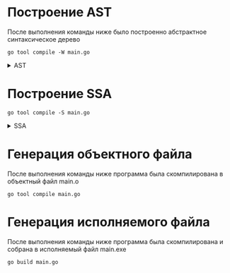 # Построение AST
После выполнения команды ниже было построенно абстрактное синтаксическое дерево
```console
go tool compile -W main.go
```
<details><summary>AST</summary>
  
    before walk main
    .   DCL # main.go:4:2
    .   .   NAME-main.rows esc(no) Class:PAUTO Offset:0 OnStack Used int tc(1) # main.go:4:2
    .   AS Def tc(1) # main.go:4:7
    .   .   NAME-main.rows esc(no) Class:PAUTO Offset:0 OnStack Used int tc(1) # main.go:4:2
    .   .   LITERAL-5 int tc(1) # main.go:4:10
    .   DCL # main.go:5:6
    .   .   NAME-main.i esc(no) Class:PAUTO Offset:0 OnStack Used int tc(1) # main.go:5:6
    .   AS Def tc(1) # main.go:5:8
    .   .   NAME-main.i esc(no) Class:PAUTO Offset:0 OnStack Used int tc(1) # main.go:5:6
    .   .   LITERAL-1 int tc(1) # main.go:5:11
    .   FOR tc(1) # main.go:5:2
    .   FOR-Cond
    .   .   LE bool tc(1) # main.go:5:16
    .   .   .   NAME-main.i esc(no) Class:PAUTO Offset:0 OnStack Used int tc(1) # main.go:5:6
    .   .   .   NAME-main.rows esc(no) Class:PAUTO Offset:0 OnStack Used int tc(1) # main.go:4:2
    .   FOR-Post
    .   .   BLOCK # main.go:5:26
    .   .   BLOCK-List
    .   .   .   ASOP-ADD AsOp:ADD IncDec tc(1) # main.go:5:26
    .   .   .   .   NAME-main.i esc(no) Class:PAUTO Offset:0 OnStack Used int tc(1) # main.go:5:6
    .   .   .   .   LITERAL-1 int tc(1) # main.go:5:26
    .   FOR-Body
    .   .   DCL # main.go:6:7
    .   .   .   NAME-main.j esc(no) Class:PAUTO Offset:0 OnStack Used int tc(1) # main.go:6:7
    .   .   AS Def tc(1) # main.go:6:9
    .   .   .   NAME-main.j esc(no) Class:PAUTO Offset:0 OnStack Used int tc(1) # main.go:6:7
    .   .   .   LITERAL-1 int tc(1) # main.go:6:12
    .   .   FOR tc(1) # main.go:6:3
    .   .   FOR-Cond
    .   .   .   LE bool tc(1) # main.go:6:17
    .   .   .   .   NAME-main.j esc(no) Class:PAUTO Offset:0 OnStack Used int tc(1) # main.go:6:7
    .   .   .   .   SUB int tc(1) # main.go:6:24
    .   .   .   .   .   NAME-main.rows esc(no) Class:PAUTO Offset:0 OnStack Used int tc(1) # main.go:4:2
    .   .   .   .   .   NAME-main.i esc(no) Class:PAUTO Offset:0 OnStack Used int tc(1) # main.go:5:6
    .   .   FOR-Post
    .   .   .   BLOCK # main.go:6:29
    .   .   .   BLOCK-List
    .   .   .   .   ASOP-ADD AsOp:ADD IncDec tc(1) # main.go:6:29
    .   .   .   .   .   NAME-main.j esc(no) Class:PAUTO Offset:0 OnStack Used int tc(1) # main.go:6:7
    .   .   .   .   .   LITERAL-1 int tc(1) # main.go:6:29
    .   .   FOR-Body
    .   .   .   PRINT tc(1) # main.go:7:9
    .   .   .   PRINT-Args
    .   .   .   .   LITERAL-" " string tc(1) # main.go:7:10
    .   .   DCL # main.go:9:7
    .   .   .   NAME-main.k esc(no) Class:PAUTO Offset:0 OnStack Used int tc(1) # main.go:9:7
    .   .   AS Def tc(1) # main.go:9:9
    .   .   .   NAME-main.k esc(no) Class:PAUTO Offset:0 OnStack Used int tc(1) # main.go:9:7
    .   .   .   LITERAL-1 int tc(1) # main.go:9:12
    .   .   FOR tc(1) # main.go:9:3
    .   .   FOR-Cond
    .   .   .   LE bool tc(1) # main.go:9:17
    .   .   .   .   NAME-main.k esc(no) Class:PAUTO Offset:0 OnStack Used int tc(1) # main.go:9:7
    .   .   .   .   SUB int tc(1) # main.go:9:23
    .   .   .   .   .   MUL int tc(1) # main.go:9:21
    .   .   .   .   .   .   LITERAL-2 int tc(1) # main.go:9:20
    .   .   .   .   .   .   NAME-main.i esc(no) Class:PAUTO Offset:0 OnStack Used int tc(1) # main.go:5:6
    .   .   .   .   .   LITERAL-1 int tc(1) # main.go:9:24
    .   .   FOR-Post
    .   .   .   BLOCK # main.go:9:28
    .   .   .   BLOCK-List
    .   .   .   .   ASOP-ADD AsOp:ADD IncDec tc(1) # main.go:9:28
    .   .   .   .   .   NAME-main.k esc(no) Class:PAUTO Offset:0 OnStack Used int tc(1) # main.go:9:7
    .   .   .   .   .   LITERAL-1 int tc(1) # main.go:9:28
    .   .   FOR-Body
    .   .   .   PRINT tc(1) # main.go:10:9
    .   .   .   PRINT-Args
    .   .   .   .   LITERAL-"*" string tc(1) # main.go:10:10
    .   .   PRINTN tc(1) # main.go:12:10
    .   DCL # main.go:15:6
    .   .   NAME-main.i esc(no) Class:PAUTO Offset:0 OnStack Used int tc(1) # main.go:15:6
    .   AS Def tc(1) # main.go:15:8
    .   .   NAME-main.i esc(no) Class:PAUTO Offset:0 OnStack Used int tc(1) # main.go:15:6
    .   .   SUB int tc(1) # main.go:15:16
    .   .   .   NAME-main.rows esc(no) Class:PAUTO Offset:0 OnStack Used int tc(1) # main.go:4:2
    .   .   .   LITERAL-1 int tc(1) # main.go:15:18
    .   FOR tc(1) # main.go:15:2
    .   FOR-Cond
    .   .   GE bool tc(1) # main.go:15:23
    .   .   .   NAME-main.i esc(no) Class:PAUTO Offset:0 OnStack Used int tc(1) # main.go:15:6
    .   .   .   LITERAL-1 int tc(1) # main.go:15:26
    .   FOR-Post
    .   .   BLOCK # main.go:15:30
    .   .   BLOCK-List
    .   .   .   ASOP-SUB AsOp:SUB IncDec tc(1) # main.go:15:30
    .   .   .   .   NAME-main.i esc(no) Class:PAUTO Offset:0 OnStack Used int tc(1) # main.go:15:6
    .   .   .   .   LITERAL-1 int tc(1) # main.go:15:30
    .   FOR-Body
    .   .   DCL # main.go:16:7
    .   .   .   NAME-main.j esc(no) Class:PAUTO Offset:0 OnStack Used int tc(1) # main.go:16:7
    .   .   AS Def tc(1) # main.go:16:9
    .   .   .   NAME-main.j esc(no) Class:PAUTO Offset:0 OnStack Used int tc(1) # main.go:16:7
    .   .   .   LITERAL-1 int tc(1) # main.go:16:12
    .   .   FOR tc(1) # main.go:16:3
    .   .   FOR-Cond
    .   .   .   LE bool tc(1) # main.go:16:17
    .   .   .   .   NAME-main.j esc(no) Class:PAUTO Offset:0 OnStack Used int tc(1) # main.go:16:7
    .   .   .   .   SUB int tc(1) # main.go:16:24
    .   .   .   .   .   NAME-main.rows esc(no) Class:PAUTO Offset:0 OnStack Used int tc(1) # main.go:4:2
    .   .   .   .   .   NAME-main.i esc(no) Class:PAUTO Offset:0 OnStack Used int tc(1) # main.go:15:6
    .   .   FOR-Post
    .   .   .   BLOCK # main.go:16:29
    .   .   .   BLOCK-List
    .   .   .   .   ASOP-ADD AsOp:ADD IncDec tc(1) # main.go:16:29
    .   .   .   .   .   NAME-main.j esc(no) Class:PAUTO Offset:0 OnStack Used int tc(1) # main.go:16:7
    .   .   .   .   .   LITERAL-1 int tc(1) # main.go:16:29
    .   .   FOR-Body
    .   .   .   PRINT tc(1) # main.go:17:9
    .   .   .   PRINT-Args
    .   .   .   .   LITERAL-" " string tc(1) # main.go:17:10
    .   .   DCL # main.go:19:7
    .   .   .   NAME-main.k esc(no) Class:PAUTO Offset:0 OnStack Used int tc(1) # main.go:19:7
    .   .   AS Def tc(1) # main.go:19:9
    .   .   .   NAME-main.k esc(no) Class:PAUTO Offset:0 OnStack Used int tc(1) # main.go:19:7
    .   .   .   LITERAL-1 int tc(1) # main.go:19:12
    .   .   FOR tc(1) # main.go:19:3
    .   .   FOR-Cond
    .   .   .   LE bool tc(1) # main.go:19:17
    .   .   .   .   NAME-main.k esc(no) Class:PAUTO Offset:0 OnStack Used int tc(1) # main.go:19:7
    .   .   .   .   SUB int tc(1) # main.go:19:23
    .   .   .   .   .   MUL int tc(1) # main.go:19:21
    .   .   .   .   .   .   LITERAL-2 int tc(1) # main.go:19:20
    .   .   .   .   .   .   NAME-main.i esc(no) Class:PAUTO Offset:0 OnStack Used int tc(1) # main.go:15:6
    .   .   .   .   .   LITERAL-1 int tc(1) # main.go:19:24
    .   .   FOR-Post
    .   .   .   BLOCK # main.go:19:28
    .   .   .   BLOCK-List
    .   .   .   .   ASOP-ADD AsOp:ADD IncDec tc(1) # main.go:19:28
    .   .   .   .   .   NAME-main.k esc(no) Class:PAUTO Offset:0 OnStack Used int tc(1) # main.go:19:7
    .   .   .   .   .   LITERAL-1 int tc(1) # main.go:19:28
    .   .   FOR-Body
    .   .   .   PRINT tc(1) # main.go:20:9
    .   .   .   PRINT-Args
    .   .   .   .   LITERAL-"*" string tc(1) # main.go:20:10
    .   .   PRINTN tc(1) # main.go:22:10
    after walk main
    .   DCL # main.go:4:2
    .   .   NAME-main.rows esc(no) Class:PAUTO Offset:0 OnStack Used int tc(1) # main.go:4:2
    .   AS Def tc(1) # main.go:4:7
    .   .   NAME-main.rows esc(no) Class:PAUTO Offset:0 OnStack Used int tc(1) # main.go:4:2
    .   .   LITERAL-5 int tc(1) # main.go:4:10
    .   DCL # main.go:5:6
    .   .   NAME-main.i esc(no) Class:PAUTO Offset:0 OnStack Used int tc(1) # main.go:5:6
    .   AS Def tc(1) # main.go:5:8
    .   .   NAME-main.i esc(no) Class:PAUTO Offset:0 OnStack Used int tc(1) # main.go:5:6
    .   .   LITERAL-1 int tc(1) # main.go:5:11
    .   FOR tc(1) # main.go:5:2
    .   FOR-Cond
    .   .   LE bool tc(1) # main.go:5:16
    .   .   .   NAME-main.i esc(no) Class:PAUTO Offset:0 OnStack Used int tc(1) # main.go:5:6
    .   .   .   NAME-main.rows esc(no) Class:PAUTO Offset:0 OnStack Used int tc(1) # main.go:4:2
    .   FOR-Post
    .   .   BLOCK # main.go:5:26
    .   .   BLOCK-List
    .   .   .   AS tc(1) # main.go:5:26
    .   .   .   .   NAME-main.i esc(no) Class:PAUTO Offset:0 OnStack Used int tc(1) # main.go:5:6
    .   .   .   .   ADD int tc(1) # main.go:5:26
    .   .   .   .   .   NAME-main.i esc(no) Class:PAUTO Offset:0 OnStack Used int tc(1) # main.go:5:6
    .   .   .   .   .   LITERAL-1 int tc(1) # main.go:5:26
    .   FOR-Body
    .   .   DCL # main.go:6:7
    .   .   .   NAME-main.j esc(no) Class:PAUTO Offset:0 OnStack Used int tc(1) # main.go:6:7
    .   .   AS Def tc(1) # main.go:6:9
    .   .   .   NAME-main.j esc(no) Class:PAUTO Offset:0 OnStack Used int tc(1) # main.go:6:7
    .   .   .   LITERAL-1 int tc(1) # main.go:6:12
    .   .   FOR tc(1) # main.go:6:3
    .   .   FOR-Cond
    .   .   .   LE bool tc(1) # main.go:6:17
    .   .   .   .   NAME-main.j esc(no) Class:PAUTO Offset:0 OnStack Used int tc(1) # main.go:6:7
    .   .   .   .   SUB int tc(1) # main.go:6:24
    .   .   .   .   .   NAME-main.rows esc(no) Class:PAUTO Offset:0 OnStack Used int tc(1) # main.go:4:2
    .   .   .   .   .   NAME-main.i esc(no) Class:PAUTO Offset:0 OnStack Used int tc(1) # main.go:5:6
    .   .   FOR-Post
    .   .   .   BLOCK # main.go:6:29
    .   .   .   BLOCK-List
    .   .   .   .   AS tc(1) # main.go:6:29
    .   .   .   .   .   NAME-main.j esc(no) Class:PAUTO Offset:0 OnStack Used int tc(1) # main.go:6:7
    .   .   .   .   .   ADD int tc(1) # main.go:6:29
    .   .   .   .   .   .   NAME-main.j esc(no) Class:PAUTO Offset:0 OnStack Used int tc(1) # main.go:6:7
    .   .   .   .   .   .   LITERAL-1 int tc(1) # main.go:6:29
    .   .   FOR-Body
    .   .   .   BLOCK tc(1) # main.go:7:9
    .   .   .   BLOCK-List
    .   .   .   .   CALLFUNC Walked tc(1) # main.go:7:9
    .   .   .   .   .   NAME-runtime.printlock Class:PFUNC Offset:0 Used FUNC-func() tc(1)
    .   .   .   .   CALLFUNC Walked tc(1) # main.go:7:9
    .   .   .   .   .   NAME-runtime.printsp Class:PFUNC Offset:0 Used FUNC-func() tc(1)
    .   .   .   .   CALLFUNC Walked tc(1) # main.go:7:9
    .   .   .   .   .   NAME-runtime.printunlock Class:PFUNC Offset:0 Used FUNC-func() tc(1)
    .   .   DCL # main.go:9:7
    .   .   .   NAME-main.k esc(no) Class:PAUTO Offset:0 OnStack Used int tc(1) # main.go:9:7
    .   .   AS Def tc(1) # main.go:9:9
    .   .   .   NAME-main.k esc(no) Class:PAUTO Offset:0 OnStack Used int tc(1) # main.go:9:7
    .   .   .   LITERAL-1 int tc(1) # main.go:9:12
    .   .   FOR tc(1) # main.go:9:3
    .   .   FOR-Cond
    .   .   .   LE bool tc(1) # main.go:9:17
    .   .   .   .   NAME-main.k esc(no) Class:PAUTO Offset:0 OnStack Used int tc(1) # main.go:9:7
    .   .   .   .   SUB int tc(1) # main.go:9:23
    .   .   .   .   .   MUL int tc(1) # main.go:9:21
    .   .   .   .   .   .   LITERAL-2 int tc(1) # main.go:9:20
    .   .   .   .   .   .   NAME-main.i esc(no) Class:PAUTO Offset:0 OnStack Used int tc(1) # main.go:5:6
    .   .   .   .   .   LITERAL-1 int tc(1) # main.go:9:24
    .   .   FOR-Post
    .   .   .   BLOCK # main.go:9:28
    .   .   .   BLOCK-List
    .   .   .   .   AS tc(1) # main.go:9:28
    .   .   .   .   .   NAME-main.k esc(no) Class:PAUTO Offset:0 OnStack Used int tc(1) # main.go:9:7
    .   .   .   .   .   ADD int tc(1) # main.go:9:28
    .   .   .   .   .   .   NAME-main.k esc(no) Class:PAUTO Offset:0 OnStack Used int tc(1) # main.go:9:7
    .   .   .   .   .   .   LITERAL-1 int tc(1) # main.go:9:28
    .   .   FOR-Body
    .   .   .   BLOCK tc(1) # main.go:10:9
    .   .   .   BLOCK-List
    .   .   .   .   CALLFUNC Walked tc(1) # main.go:10:9
    .   .   .   .   .   NAME-runtime.printlock Class:PFUNC Offset:0 Used FUNC-func() tc(1)
    .   .   .   .   CALLFUNC Walked tc(1) # main.go:10:9
    .   .   .   .   .   NAME-runtime.printstring Class:PFUNC Offset:0 Used FUNC-func(string) tc(1)
    .   .   .   .   CALLFUNC-Args
    .   .   .   .   .   LITERAL-"*" string tc(1) # main.go:10:9
    .   .   .   .   CALLFUNC Walked tc(1) # main.go:10:9
    .   .   .   .   .   NAME-runtime.printunlock Class:PFUNC Offset:0 Used FUNC-func() tc(1)
    .   .   BLOCK tc(1) # main.go:12:10
    .   .   BLOCK-List
    .   .   .   CALLFUNC Walked tc(1) # main.go:12:10
    .   .   .   .   NAME-runtime.printlock Class:PFUNC Offset:0 Used FUNC-func() tc(1)
    .   .   .   CALLFUNC Walked tc(1) # main.go:12:10
    .   .   .   .   NAME-runtime.printnl Class:PFUNC Offset:0 Used FUNC-func() tc(1)
    .   .   .   CALLFUNC Walked tc(1) # main.go:12:10
    .   .   .   .   NAME-runtime.printunlock Class:PFUNC Offset:0 Used FUNC-func() tc(1)
    .   DCL # main.go:15:6
    .   .   NAME-main.i esc(no) Class:PAUTO Offset:0 OnStack Used int tc(1) # main.go:15:6
    .   AS Def tc(1) # main.go:15:8
    .   .   NAME-main.i esc(no) Class:PAUTO Offset:0 OnStack Used int tc(1) # main.go:15:6
    .   .   SUB int tc(1) # main.go:15:16
    .   .   .   NAME-main.rows esc(no) Class:PAUTO Offset:0 OnStack Used int tc(1) # main.go:4:2
    .   .   .   LITERAL-1 int tc(1) # main.go:15:18
    .   FOR tc(1) # main.go:15:2
    .   FOR-Cond
    .   .   GE bool tc(1) # main.go:15:23
    .   .   .   NAME-main.i esc(no) Class:PAUTO Offset:0 OnStack Used int tc(1) # main.go:15:6
    .   .   .   LITERAL-1 int tc(1) # main.go:15:26
    .   FOR-Post
    .   .   BLOCK # main.go:15:30
    .   .   BLOCK-List
    .   .   .   AS tc(1) # main.go:15:30
    .   .   .   .   NAME-main.i esc(no) Class:PAUTO Offset:0 OnStack Used int tc(1) # main.go:15:6
    .   .   .   .   SUB int tc(1) # main.go:15:30
    .   .   .   .   .   NAME-main.i esc(no) Class:PAUTO Offset:0 OnStack Used int tc(1) # main.go:15:6
    .   .   .   .   .   LITERAL-1 int tc(1) # main.go:15:30
    .   FOR-Body
    .   .   DCL # main.go:16:7
    .   .   .   NAME-main.j esc(no) Class:PAUTO Offset:0 OnStack Used int tc(1) # main.go:16:7
    .   .   AS Def tc(1) # main.go:16:9
    .   .   .   NAME-main.j esc(no) Class:PAUTO Offset:0 OnStack Used int tc(1) # main.go:16:7
    .   .   .   LITERAL-1 int tc(1) # main.go:16:12
    .   .   FOR tc(1) # main.go:16:3
    .   .   FOR-Cond
    .   .   .   LE bool tc(1) # main.go:16:17
    .   .   .   .   NAME-main.j esc(no) Class:PAUTO Offset:0 OnStack Used int tc(1) # main.go:16:7
    .   .   .   .   SUB int tc(1) # main.go:16:24
    .   .   .   .   .   NAME-main.rows esc(no) Class:PAUTO Offset:0 OnStack Used int tc(1) # main.go:4:2
    .   .   .   .   .   NAME-main.i esc(no) Class:PAUTO Offset:0 OnStack Used int tc(1) # main.go:15:6
    .   .   FOR-Post
    .   .   .   BLOCK # main.go:16:29
    .   .   .   BLOCK-List
    .   .   .   .   AS tc(1) # main.go:16:29
    .   .   .   .   .   NAME-main.j esc(no) Class:PAUTO Offset:0 OnStack Used int tc(1) # main.go:16:7
    .   .   .   .   .   ADD int tc(1) # main.go:16:29
    .   .   .   .   .   .   NAME-main.j esc(no) Class:PAUTO Offset:0 OnStack Used int tc(1) # main.go:16:7
    .   .   .   .   .   .   LITERAL-1 int tc(1) # main.go:16:29
    .   .   FOR-Body
    .   .   .   BLOCK tc(1) # main.go:17:9
    .   .   .   BLOCK-List
    .   .   .   .   CALLFUNC Walked tc(1) # main.go:17:9
    .   .   .   .   .   NAME-runtime.printlock Class:PFUNC Offset:0 Used FUNC-func() tc(1)
    .   .   .   .   CALLFUNC Walked tc(1) # main.go:17:9
    .   .   .   .   .   NAME-runtime.printsp Class:PFUNC Offset:0 Used FUNC-func() tc(1)
    .   .   .   .   CALLFUNC Walked tc(1) # main.go:17:9
    .   .   .   .   .   NAME-runtime.printunlock Class:PFUNC Offset:0 Used FUNC-func() tc(1)
    .   .   DCL # main.go:19:7
    .   .   .   NAME-main.k esc(no) Class:PAUTO Offset:0 OnStack Used int tc(1) # main.go:19:7
    .   .   AS Def tc(1) # main.go:19:9
    .   .   .   NAME-main.k esc(no) Class:PAUTO Offset:0 OnStack Used int tc(1) # main.go:19:7
    .   .   .   LITERAL-1 int tc(1) # main.go:19:12
    .   .   FOR tc(1) # main.go:19:3
    .   .   FOR-Cond
    .   .   .   LE bool tc(1) # main.go:19:17
    .   .   .   .   NAME-main.k esc(no) Class:PAUTO Offset:0 OnStack Used int tc(1) # main.go:19:7
    .   .   .   .   SUB int tc(1) # main.go:19:23
    .   .   .   .   .   MUL int tc(1) # main.go:19:21
    .   .   .   .   .   .   LITERAL-2 int tc(1) # main.go:19:20
    .   .   .   .   .   .   NAME-main.i esc(no) Class:PAUTO Offset:0 OnStack Used int tc(1) # main.go:15:6
    .   .   .   .   .   LITERAL-1 int tc(1) # main.go:19:24
    .   .   FOR-Post
    .   .   .   BLOCK # main.go:19:28
    .   .   .   BLOCK-List
    .   .   .   .   AS tc(1) # main.go:19:28
    .   .   .   .   .   NAME-main.k esc(no) Class:PAUTO Offset:0 OnStack Used int tc(1) # main.go:19:7
    .   .   .   .   .   ADD int tc(1) # main.go:19:28
    .   .   .   .   .   .   NAME-main.k esc(no) Class:PAUTO Offset:0 OnStack Used int tc(1) # main.go:19:7
    .   .   .   .   .   .   LITERAL-1 int tc(1) # main.go:19:28
    .   .   FOR-Body
    .   .   .   BLOCK tc(1) # main.go:20:9
    .   .   .   BLOCK-List
    .   .   .   .   CALLFUNC Walked tc(1) # main.go:20:9
    .   .   .   .   .   NAME-runtime.printlock Class:PFUNC Offset:0 Used FUNC-func() tc(1)
    .   .   .   .   CALLFUNC Walked tc(1) # main.go:20:9
    .   .   .   .   .   NAME-runtime.printstring Class:PFUNC Offset:0 Used FUNC-func(string) tc(1)
    .   .   .   .   CALLFUNC-Args
    .   .   .   .   .   LITERAL-"*" string tc(1) # main.go:20:9
    .   .   .   .   CALLFUNC Walked tc(1) # main.go:20:9
    .   .   .   .   .   NAME-runtime.printunlock Class:PFUNC Offset:0 Used FUNC-func() tc(1)
    .   .   BLOCK tc(1) # main.go:22:10
    .   .   BLOCK-List
    .   .   .   CALLFUNC Walked tc(1) # main.go:22:10
    .   .   .   .   NAME-runtime.printlock Class:PFUNC Offset:0 Used FUNC-func() tc(1)
    .   .   .   CALLFUNC Walked tc(1) # main.go:22:10
    .   .   .   .   NAME-runtime.printnl Class:PFUNC Offset:0 Used FUNC-func() tc(1)
    .   .   .   CALLFUNC Walked tc(1) # main.go:22:10
    .   .   .   .   NAME-runtime.printunlock Class:PFUNC Offset:0 Used FUNC-func() tc(1)

</details>

# Построение SSA
```console
go tool compile -S main.go
```
<details><summary>SSA</summary>
  
    main.main STEXT size=389 args=0x0 locals=0x50 funcid=0x0 align=0x0
            0x0000 00000 (/home/maks/Desktop/GO/task_4/main.go:3)   TEXT    main.main(SB), ABIInternal, $80-0
            0x0000 00000 (/home/maks/Desktop/GO/task_4/main.go:3)   CMPQ    SP, 16(R14)
            0x0004 00004 (/home/maks/Desktop/GO/task_4/main.go:3)   PCDATA  $0, $-2
            0x0004 00004 (/home/maks/Desktop/GO/task_4/main.go:3)   JLS     378
            0x000a 00010 (/home/maks/Desktop/GO/task_4/main.go:3)   PCDATA  $0, $-1
            0x000a 00010 (/home/maks/Desktop/GO/task_4/main.go:3)   SUBQ    $80, SP
            0x000e 00014 (/home/maks/Desktop/GO/task_4/main.go:3)   MOVQ    BP, 72(SP)
            0x0013 00019 (/home/maks/Desktop/GO/task_4/main.go:3)   LEAQ    72(SP), BP
            0x0018 00024 (/home/maks/Desktop/GO/task_4/main.go:3)   FUNCDATA        $0, gclocals·g2BeySu+wFnoycgXfElmcg==(SB)
            0x0018 00024 (/home/maks/Desktop/GO/task_4/main.go:3)   FUNCDATA        $1, gclocals·g2BeySu+wFnoycgXfElmcg==(SB)
            0x0018 00024 (/home/maks/Desktop/GO/task_4/main.go:3)   MOVL    $1, AX
            0x001d 00029 (/home/maks/Desktop/GO/task_4/main.go:5)   JMP     55
            0x001f 00031 (/home/maks/Desktop/GO/task_4/main.go:12)  PCDATA  $1, $0
            0x001f 00031 (/home/maks/Desktop/GO/task_4/main.go:12)  NOP
            0x0020 00032 (/home/maks/Desktop/GO/task_4/main.go:12)  CALL    runtime.printlock(SB)
            0x0025 00037 (/home/maks/Desktop/GO/task_4/main.go:12)  CALL    runtime.printnl(SB)
            0x002a 00042 (/home/maks/Desktop/GO/task_4/main.go:12)  CALL    runtime.printunlock(SB)
            0x002f 00047 (/home/maks/Desktop/GO/task_4/main.go:5)   MOVQ    main.i+56(SP), AX
            0x0034 00052 (/home/maks/Desktop/GO/task_4/main.go:5)   INCQ    AX
            0x0037 00055 (/home/maks/Desktop/GO/task_4/main.go:5)   CMPQ    AX, $5
            0x003b 00059 (/home/maks/Desktop/GO/task_4/main.go:5)   JGT     86
            0x003d 00061 (/home/maks/Desktop/GO/task_4/main.go:5)   MOVQ    AX, main.i+56(SP)
            0x0042 00066 (/home/maks/Desktop/GO/task_4/main.go:5)   MOVL    $1, CX
            0x0047 00071 (/home/maks/Desktop/GO/task_4/main.go:6)   JMP     299
            0x004c 00076 (/home/maks/Desktop/GO/task_4/main.go:6)   MOVL    $1, CX
            0x0051 00081 (/home/maks/Desktop/GO/task_4/main.go:6)   JMP     361
            0x0056 00086 (/home/maks/Desktop/GO/task_4/main.go:15)  MOVL    $4, AX
            0x005b 00091 (/home/maks/Desktop/GO/task_4/main.go:15)  JMP     118
            0x005d 00093 (/home/maks/Desktop/GO/task_4/main.go:19)  MOVQ    DX, main..autotmp_7+64(SP)
            0x0062 00098 (/home/maks/Desktop/GO/task_4/main.go:22)  CALL    runtime.printlock(SB)
            0x0067 00103 (/home/maks/Desktop/GO/task_4/main.go:22)  CALL    runtime.printnl(SB)
            0x006c 00108 (/home/maks/Desktop/GO/task_4/main.go:22)  CALL    runtime.printunlock(SB)
            0x0071 00113 (/home/maks/Desktop/GO/task_4/main.go:15)  MOVQ    main..autotmp_7+64(SP), AX
            0x0076 00118 (/home/maks/Desktop/GO/task_4/main.go:15)  CMPQ    AX, $1
            0x007a 00122 (/home/maks/Desktop/GO/task_4/main.go:15)  JLT     143
            0x007c 00124 (/home/maks/Desktop/GO/task_4/main.go:15)  MOVQ    AX, main.i+48(SP)
            0x0081 00129 (/home/maks/Desktop/GO/task_4/main.go:15)  MOVL    $1, CX
            0x0086 00134 (/home/maks/Desktop/GO/task_4/main.go:16)  JMP     188
            0x0088 00136 (/home/maks/Desktop/GO/task_4/main.go:16)  MOVL    $1, CX
            0x008d 00141 (/home/maks/Desktop/GO/task_4/main.go:16)  JMP     247
            0x008f 00143 (/home/maks/Desktop/GO/task_4/main.go:24)  PCDATA  $1, $-1
            0x008f 00143 (/home/maks/Desktop/GO/task_4/main.go:24)  MOVQ    72(SP), BP
            0x0094 00148 (/home/maks/Desktop/GO/task_4/main.go:24)  ADDQ    $80, SP
            0x0098 00152 (/home/maks/Desktop/GO/task_4/main.go:24)  RET
            0x0099 00153 (/home/maks/Desktop/GO/task_4/main.go:16)  MOVQ    CX, main.j+32(SP)
            0x009e 00158 (/home/maks/Desktop/GO/task_4/main.go:17)  PCDATA  $1, $0
            0x009e 00158 (/home/maks/Desktop/GO/task_4/main.go:17)  NOP
            0x00a0 00160 (/home/maks/Desktop/GO/task_4/main.go:17)  CALL    runtime.printlock(SB)
            0x00a5 00165 (/home/maks/Desktop/GO/task_4/main.go:17)  CALL    runtime.printsp(SB)
            0x00aa 00170 (/home/maks/Desktop/GO/task_4/main.go:17)  CALL    runtime.printunlock(SB)
            0x00af 00175 (/home/maks/Desktop/GO/task_4/main.go:16)  MOVQ    main.j+32(SP), CX
            0x00b4 00180 (/home/maks/Desktop/GO/task_4/main.go:16)  INCQ    CX
            0x00b7 00183 (/home/maks/Desktop/GO/task_4/main.go:16)  MOVQ    main.i+48(SP), AX
            0x00bc 00188 (/home/maks/Desktop/GO/task_4/main.go:16)  LEAQ    -5(AX), DX
            0x00c0 00192 (/home/maks/Desktop/GO/task_4/main.go:16)  NEGQ    DX
            0x00c3 00195 (/home/maks/Desktop/GO/task_4/main.go:16)  CMPQ    CX, DX
            0x00c6 00198 (/home/maks/Desktop/GO/task_4/main.go:16)  JLE     153
            0x00c8 00200 (/home/maks/Desktop/GO/task_4/main.go:16)  JMP     136
            0x00ca 00202 (/home/maks/Desktop/GO/task_4/main.go:19)  MOVQ    CX, main.k+16(SP)
            0x00cf 00207 (/home/maks/Desktop/GO/task_4/main.go:20)  CALL    runtime.printlock(SB)
            0x00d4 00212 (/home/maks/Desktop/GO/task_4/main.go:20)  LEAQ    go:string."*"(SB), AX
            0x00db 00219 (/home/maks/Desktop/GO/task_4/main.go:20)  MOVL    $1, BX
            0x00e0 00224 (/home/maks/Desktop/GO/task_4/main.go:20)  CALL    runtime.printstring(SB)
            0x00e5 00229 (/home/maks/Desktop/GO/task_4/main.go:20)  CALL    runtime.printunlock(SB)
            0x00ea 00234 (/home/maks/Desktop/GO/task_4/main.go:19)  MOVQ    main.k+16(SP), CX
            0x00ef 00239 (/home/maks/Desktop/GO/task_4/main.go:19)  INCQ    CX
            0x00f2 00242 (/home/maks/Desktop/GO/task_4/main.go:19)  MOVQ    main.i+48(SP), AX
            0x00f7 00247 (/home/maks/Desktop/GO/task_4/main.go:19)  LEAQ    -1(AX), DX
            0x00fb 00251 (/home/maks/Desktop/GO/task_4/main.go:19)  LEAQ    (AX)(DX*1), BX
            0x00ff 00255 (/home/maks/Desktop/GO/task_4/main.go:19)  NOP
            0x0100 00256 (/home/maks/Desktop/GO/task_4/main.go:19)  CMPQ    CX, BX
            0x0103 00259 (/home/maks/Desktop/GO/task_4/main.go:19)  JLE     202
            0x0105 00261 (/home/maks/Desktop/GO/task_4/main.go:19)  JMP     93
            0x010a 00266 (/home/maks/Desktop/GO/task_4/main.go:6)   MOVQ    CX, main.j+40(SP)
            0x010f 00271 (/home/maks/Desktop/GO/task_4/main.go:7)   CALL    runtime.printlock(SB)
            0x0114 00276 (/home/maks/Desktop/GO/task_4/main.go:7)   CALL    runtime.printsp(SB)
            0x0119 00281 (/home/maks/Desktop/GO/task_4/main.go:7)   CALL    runtime.printunlock(SB)
            0x011e 00286 (/home/maks/Desktop/GO/task_4/main.go:6)   MOVQ    main.j+40(SP), CX
            0x0123 00291 (/home/maks/Desktop/GO/task_4/main.go:6)   INCQ    CX
            0x0126 00294 (/home/maks/Desktop/GO/task_4/main.go:6)   MOVQ    main.i+56(SP), AX
            0x012b 00299 (/home/maks/Desktop/GO/task_4/main.go:6)   LEAQ    -5(AX), DX
            0x012f 00303 (/home/maks/Desktop/GO/task_4/main.go:6)   NEGQ    DX
            0x0132 00306 (/home/maks/Desktop/GO/task_4/main.go:6)   CMPQ    CX, DX
            0x0135 00309 (/home/maks/Desktop/GO/task_4/main.go:6)   JLE     266
            0x0137 00311 (/home/maks/Desktop/GO/task_4/main.go:6)   JMP     76
            0x013c 00316 (/home/maks/Desktop/GO/task_4/main.go:9)   MOVQ    CX, main.k+24(SP)
            0x0141 00321 (/home/maks/Desktop/GO/task_4/main.go:10)  CALL    runtime.printlock(SB)
            0x0146 00326 (/home/maks/Desktop/GO/task_4/main.go:10)  LEAQ    go:string."*"(SB), AX
            0x014d 00333 (/home/maks/Desktop/GO/task_4/main.go:10)  MOVL    $1, BX
            0x0152 00338 (/home/maks/Desktop/GO/task_4/main.go:10)  CALL    runtime.printstring(SB)
            0x0157 00343 (/home/maks/Desktop/GO/task_4/main.go:10)  CALL    runtime.printunlock(SB)
            0x015c 00348 (/home/maks/Desktop/GO/task_4/main.go:9)   MOVQ    main.k+24(SP), CX
            0x0161 00353 (/home/maks/Desktop/GO/task_4/main.go:9)   INCQ    CX
            0x0164 00356 (/home/maks/Desktop/GO/task_4/main.go:9)   MOVQ    main.i+56(SP), AX
            0x0169 00361 (/home/maks/Desktop/GO/task_4/main.go:9)   LEAQ    -1(AX), DX
            0x016d 00365 (/home/maks/Desktop/GO/task_4/main.go:9)   ADDQ    AX, DX
            0x0170 00368 (/home/maks/Desktop/GO/task_4/main.go:9)   CMPQ    CX, DX
            0x0173 00371 (/home/maks/Desktop/GO/task_4/main.go:9)   JLE     316
            0x0175 00373 (/home/maks/Desktop/GO/task_4/main.go:9)   JMP     31
            0x017a 00378 (/home/maks/Desktop/GO/task_4/main.go:9)   NOP
            0x017a 00378 (/home/maks/Desktop/GO/task_4/main.go:3)   PCDATA  $1, $-1
            0x017a 00378 (/home/maks/Desktop/GO/task_4/main.go:3)   PCDATA  $0, $-2
            0x017a 00378 (/home/maks/Desktop/GO/task_4/main.go:3)   CALL    runtime.morestack_noctxt(SB)
            0x017f 00383 (/home/maks/Desktop/GO/task_4/main.go:3)   PCDATA  $0, $-1
            0x017f 00383 (/home/maks/Desktop/GO/task_4/main.go:3)   NOP
            0x0180 00384 (/home/maks/Desktop/GO/task_4/main.go:3)   JMP     0
            0x0000 49 3b 66 10 0f 86 70 01 00 00 48 83 ec 50 48 89  I;f...p...H..PH.
            0x0010 6c 24 48 48 8d 6c 24 48 b8 01 00 00 00 eb 18 90  l$HH.l$H........
            0x0020 e8 00 00 00 00 e8 00 00 00 00 e8 00 00 00 00 48  ...............H
            0x0030 8b 44 24 38 48 ff c0 48 83 f8 05 7f 19 48 89 44  .D$8H..H.....H.D
            0x0040 24 38 b9 01 00 00 00 e9 df 00 00 00 b9 01 00 00  $8..............
            0x0050 00 e9 13 01 00 00 b8 04 00 00 00 eb 19 48 89 54  .............H.T
            0x0060 24 40 e8 00 00 00 00 e8 00 00 00 00 e8 00 00 00  $@..............
            0x0070 00 48 8b 44 24 40 48 83 f8 01 7c 13 48 89 44 24  .H.D$@H...|.H.D$
            0x0080 30 b9 01 00 00 00 eb 34 b9 01 00 00 00 eb 68 48  0......4......hH
            0x0090 8b 6c 24 48 48 83 c4 50 c3 48 89 4c 24 20 66 90  .l$HH..P.H.L$ f.
            0x00a0 e8 00 00 00 00 e8 00 00 00 00 e8 00 00 00 00 48  ...............H
            0x00b0 8b 4c 24 20 48 ff c1 48 8b 44 24 30 48 8d 50 fb  .L$ H..H.D$0H.P.
            0x00c0 48 f7 da 48 39 d1 7e d1 eb be 48 89 4c 24 10 e8  H..H9.~...H.L$..
            0x00d0 00 00 00 00 48 8d 05 00 00 00 00 bb 01 00 00 00  ....H...........
            0x00e0 e8 00 00 00 00 e8 00 00 00 00 48 8b 4c 24 10 48  ..........H.L$.H
            0x00f0 ff c1 48 8b 44 24 30 48 8d 50 ff 48 8d 1c 10 90  ..H.D$0H.P.H....
            0x0100 48 39 d9 7e c5 e9 53 ff ff ff 48 89 4c 24 28 e8  H9.~..S...H.L$(.
            0x0110 00 00 00 00 e8 00 00 00 00 e8 00 00 00 00 48 8b  ..............H.
            0x0120 4c 24 28 48 ff c1 48 8b 44 24 38 48 8d 50 fb 48  L$(H..H.D$8H.P.H
            0x0130 f7 da 48 39 d1 7e d3 e9 10 ff ff ff 48 89 4c 24  ..H9.~......H.L$
            0x0140 18 e8 00 00 00 00 48 8d 05 00 00 00 00 bb 01 00  ......H.........
            0x0150 00 00 e8 00 00 00 00 e8 00 00 00 00 48 8b 4c 24  ............H.L$
            0x0160 18 48 ff c1 48 8b 44 24 38 48 8d 50 ff 48 01 c2  .H..H.D$8H.P.H..
            0x0170 48 39 d1 7e c7 e9 a5 fe ff ff e8 00 00 00 00 90  H9.~............
            0x0180 e9 7b fe ff ff                                   .{...
            rel 33+4 t=7 runtime.printlock+0
            rel 38+4 t=7 runtime.printnl+0
            rel 43+4 t=7 runtime.printunlock+0
            rel 99+4 t=7 runtime.printlock+0
            rel 104+4 t=7 runtime.printnl+0
            rel 109+4 t=7 runtime.printunlock+0
            rel 161+4 t=7 runtime.printlock+0
            rel 166+4 t=7 runtime.printsp+0
            rel 171+4 t=7 runtime.printunlock+0
            rel 208+4 t=7 runtime.printlock+0
            rel 215+4 t=14 go:string."*"+0
            rel 225+4 t=7 runtime.printstring+0
            rel 230+4 t=7 runtime.printunlock+0
            rel 272+4 t=7 runtime.printlock+0
            rel 277+4 t=7 runtime.printsp+0
            rel 282+4 t=7 runtime.printunlock+0
            rel 322+4 t=7 runtime.printlock+0
            rel 329+4 t=14 go:string."*"+0
            rel 339+4 t=7 runtime.printstring+0
            rel 344+4 t=7 runtime.printunlock+0
            rel 379+4 t=7 runtime.morestack_noctxt+0
    go:cuinfo.producer.<unlinkable> SDWARFCUINFO dupok size=0
            0x0000 72 65 67 61 62 69                                regabi
    go:cuinfo.packagename.main SDWARFCUINFO dupok size=0
            0x0000 6d 61 69 6e                                      main
    main..inittask SNOPTRDATA size=24
            0x0000 00 00 00 00 00 00 00 00 00 00 00 00 00 00 00 00  ................
            0x0010 00 00 00 00 00 00 00 00                          ........
    go:string." " SRODATA dupok size=1
            0x0000 20                                                
    go:string."*" SRODATA dupok size=1
            0x0000 2a                                               *
    gclocals·g2BeySu+wFnoycgXfElmcg== SRODATA dupok size=8
            0x0000 01 00 00 00 00 00 00 00                          ........  
</details>


# Генерация объектного файла
После выполнения команды ниже программа была скомпилирована в объектный файл main.o
```console
go tool compile main.go
```

# Генерация исполняемого файла
После выполнения команды ниже программа была скомпилирована и собрана в исполняемый файл main.exe
```console
go build main.go
```
